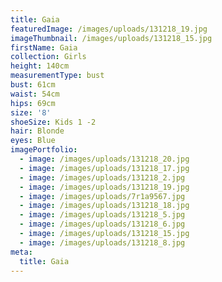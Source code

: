 ```yaml
---
title: Gaia
featuredImage: /images/uploads/131218_19.jpg
imageThumbnail: /images/uploads/131218_15.jpg
firstName: Gaia
collection: Girls
height: 140cm
measurementType: bust
bust: 61cm
waist: 54cm
hips: 69cm
size: '8'
shoeSize: Kids 1 -2
hair: Blonde
eyes: Blue
imagePortfolio:
  - image: /images/uploads/131218_20.jpg
  - image: /images/uploads/131218_17.jpg
  - image: /images/uploads/131218_2.jpg
  - image: /images/uploads/131218_19.jpg
  - image: /images/uploads/7r1a9567.jpg
  - image: /images/uploads/131218_18.jpg
  - image: /images/uploads/131218_5.jpg
  - image: /images/uploads/131218_6.jpg
  - image: /images/uploads/131218_15.jpg
  - image: /images/uploads/131218_8.jpg
meta:
  title: Gaia
---
```


